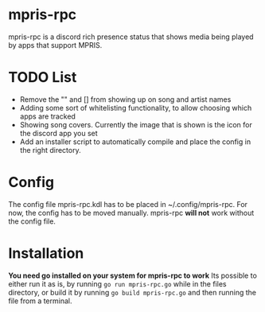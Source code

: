 # mpris-rpc

mpris-rpc is a discord rich presence status that shows media being played by apps that support MPRIS.

# TODO List
- Remove the "" and [] from showing up on song and artist names
- Adding some sort of whitelisting functionality, to allow choosing which apps are tracked
- Showing song covers. Currently the image that is shown is the icon for the discord app you set
- Add an installer script to automatically compile and place the config in the right directory.

# Config
The config file mpris-rpc.kdl has to be placed in ~/.config/mpris-rpc. For now, the config has to be moved manually. mpris-rpc **will not** work without the config file.

# Installation
**You need go installed on your system for mpris-rpc to work**
Its possible to either run it as is, by running `go run mpris-rpc.go` while in the files directory, or build it by running `go build mpris-rpc.go` and then running the file from a terminal.

